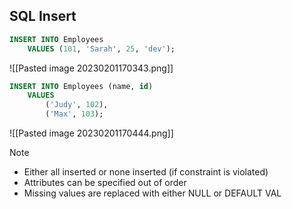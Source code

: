## SQL Insert

```SQL
INSERT INTO Employees 
	VALUES (101, 'Sarah', 25, 'dev');
```

![[Pasted image 20230201170343.png]]

```SQL
INSERT INTO Employees (name, id) 
	VALUES 
		('Judy', 102), 
		('Max', 103);
```

![[Pasted image 20230201170444.png]]

>[!Note]
> - Either all inserted or none inserted (if constraint is violated)
> - Attributes can be specified out of order
> - Missing values are replaced with either NULL or DEFAULT VAL